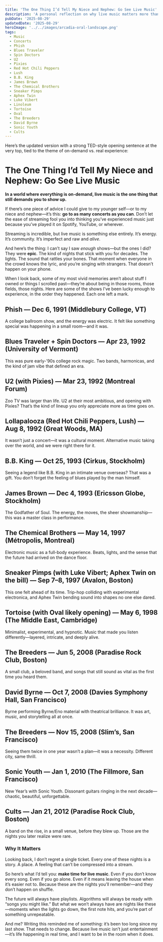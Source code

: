 ```yaml
---
title: 'The One Thing I’d Tell My Niece and Nephew: Go See Live Music'
description: 'A personal reflection on why live music matters more than ever, and a look back at some unforgettable concerts—from U2 and Pixies to Sonic Youth and Aphex Twin.'
pubDate: '2025-08-29'
updatedDate: '2025-08-29'
heroImage: '../../images/arcadia-oral-landscape.png'
tags:
  - Music
  - Concerts
  - Phish
  - Blues Traveler
  - Spin Doctors
  - U2
  - Pixies
  - Red Hot Chili Peppers
  - Lush
  - B.B. King
  - James Brown
  - The Chemical Brothers
  - Sneaker Pimps
  - Aphex Twin
  - Luke Vibert
  - Linoleum
  - Tortoise
  - Oval
  - The Breeders
  - David Byrne
  - Sonic Youth
  - Cults
---
```


Here’s the updated version with a strong TED-style opening sentence at the very top, tied to the theme of on-demand vs. real experience:

# The One Thing I’d Tell My Niece and Nephew: Go See Live Music

**In a world where everything is on-demand, live music is the one thing that still demands you to show up.**

If there’s one piece of advice I could give to my younger self—or to my niece and nephew—it’s this: **go to as many concerts as you can**. Don’t let the ease of streaming fool you into thinking you’ve experienced music just because you’ve played it on Spotify, YouTube, or wherever.

Streaming is incredible, but live music is something else entirely. It’s energy. It’s community. It’s imperfect and raw and _alive_.

And here’s the thing: I can’t say I saw _enough_ shows—but the ones I did? They were **epic**. The kind of nights that stick with you for decades. The lights. The sound that rattles your bones. That moment when everyone in the crowd knows the lyric, and you’re singing with strangers. That doesn’t happen on your phone.

When I look back, some of my most vivid memories aren’t about stuff I owned or things I scrolled past—they’re about being in those rooms, those fields, those nights. Here are some of the shows I’ve been lucky enough to experience, in the order they happened. Each one left a mark.

## **Phish — Dec 6, 1991 (Middlebury College, VT)**

A college ballroom show, and the energy was electric. It felt like something special was happening in a small room—and it was.

## **Blues Traveler + Spin Doctors — Apr 23, 1992 (University of Vermont)**

This was pure early-’90s college rock magic. Two bands, harmonicas, and the kind of jam vibe that defined an era.

## **U2 (with Pixies) — Mar 23, 1992 (Montreal Forum)**

Zoo TV was larger than life. U2 at their most ambitious, and opening with Pixies? That’s the kind of lineup you only appreciate more as time goes on.

## **Lollapalooza (Red Hot Chili Peppers, Lush) — Aug 8, 1992 (Great Woods, MA)**

It wasn’t just a concert—it was a cultural moment. Alternative music taking over the world, and we were right there for it.

## **B.B. King — Oct 25, 1993 (Cirkus, Stockholm)**

Seeing a legend like B.B. King in an intimate venue overseas? That was a gift. You don’t forget the feeling of blues played by the man himself.

## **James Brown — Dec 4, 1993 (Ericsson Globe, Stockholm)**

The Godfather of Soul. The energy, the moves, the sheer showmanship—this was a master class in performance.

## **The Chemical Brothers — May 14, 1997 (Métropolis, Montreal)**

Electronic music as a full-body experience. Beats, lights, and the sense that the future had arrived on the dance floor.

## **Sneaker Pimps (with Luke Vibert; Aphex Twin on the bill) — Sep 7–8, 1997 (Avalon, Boston)**

This one felt ahead of its time. Trip-hop colliding with experimental electronica, and Aphex Twin bending sound into shapes no one else dared.

## **Tortoise (with Oval likely opening) — May 6, 1998 (The Middle East, Cambridge)**

Minimalist, experimental, and hypnotic. Music that made you listen differently—layered, intricate, and deeply alive.

## **The Breeders — Jun 5, 2008 (Paradise Rock Club, Boston)**

A small club, a beloved band, and songs that still sound as vital as the first time you heard them.

## **David Byrne — Oct 7, 2008 (Davies Symphony Hall, San Francisco)**

Byrne performing Byrne/Eno material with theatrical brilliance. It was art, music, and storytelling all at once.

## **The Breeders — Nov 15, 2008 (Slim’s, San Francisco)**

Seeing them twice in one year wasn’t a plan—it was a necessity. Different city, same thrill.

## **Sonic Youth — Jan 1, 2010 (The Fillmore, San Francisco)**

New Year’s with Sonic Youth. Dissonant guitars ringing in the next decade—chaotic, beautiful, unforgettable.

## **Cults — Jan 21, 2012 (Paradise Rock Club, Boston)**

A band on the rise, in a small venue, before they blew up. Those are the nights you later realize were rare.

### **Why It Matters**

Looking back, I don’t regret a single ticket. Every one of these nights is a story. A place. A feeling that can’t be compressed into a stream.

So here’s what I’d tell you: **make time for live music**. Even if you don’t know every song. Even if you go alone. Even if it means leaving the house when it’s easier not to. Because these are the nights you’ll remember—and they don’t happen on shuffle.

The future will always have playlists. Algorithms will always be ready with “songs you might like.” But what we won’t always have are nights like these—moments when the lights go down, the first note hits, and you’re part of something unrepeatable.

And me? Writing this reminded me of something: it’s been too long since my last show. That needs to change. Because live music isn’t just entertainment—it’s life happening in real time, and I want to be in the room when it does.
